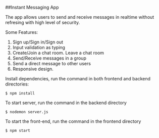 ##Instant Messaging App

The app allows users to send and receive messages in realtime without refresing with high level of security.

Some Features:
1. Sign up/Sign in/Sign out
2. Input validation as typing
3. Create/Join a chat room. Leave a chat room
4. Send/Receive messages in a group
5. Send a direct message to other users
6. Responsive design.

Install dependencies, run the command in both frontend and backend directories:
```
$ npm install
```

To start server, run the command in the backend directory
```
$ nodemon server.js
```

To start the front-end, run the command in the frontend directory
```
$ npm start
```
